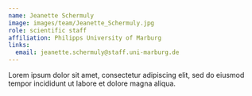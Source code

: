 ```yaml
---
name: Jeanette Schermuly
image: images/team/Jeanette_Schermuly.jpg
role: scientific staff
affiliation: Philipps University of Marburg
links:
  email: jeanette.schermuly@staff.uni-marburg.de
---
```


Lorem ipsum dolor sit amet, consectetur adipiscing elit, sed do eiusmod tempor incididunt ut labore et dolore magna aliqua.

